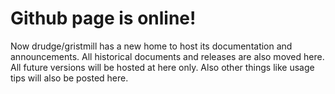 # Github page is online!

Now drudge/gristmill has a new home to host its documentation and
announcements.  All historical documents and releases are also moved here.  All
future versions will be hosted at here only.  Also other things like usage tips
will also be posted here.

